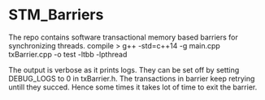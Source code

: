 # STM_Barriers
The repo contains software transactional memory based barriers for synchronizing threads.
compile >
g++ -std=c++14 -g main.cpp txBarrier.cpp -o test -ltbb -lpthread

The output is verbose as it prints logs. They can be set off by setting DEBUG_LOGS to 0 in txBarrier.h.
The transactions in barrier keep retrying untill they succed. Hence some times it takes lot of time to exit the barrier. 
